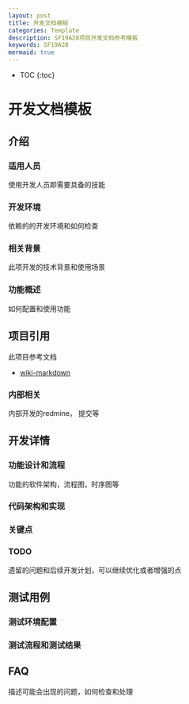 ```yaml
---
layout: post
title: 开发文档模板
categories: Template
description: SF19A28项目开发文档参考模板
keywords: SF19A28
mermaid: true
---
```


* TOC
{:toc}


# 开发文档模板

## 介绍

### 适用人员

使用开发人员即需要具备的技能

### 开发环境

依赖的的开发环境和如何检查


### 相关背景

此项开发的技术背景和使用场景

### 功能概述

如何配置和使用功能

## 项目引用

此项目参考文档

- [wiki-markdown](https://jbctest.github.io/wiki/markdown/)

### 内部相关
内部开发的redmine， 提交等

## 开发详情

### 功能设计和流程
功能的软件架构，流程图，时序图等

### 代码架构和实现

### 关键点

### TODO
遗留的问题和后续开发计划，可以继续优化或者增强的点

## 测试用例

### 测试环境配置

### 测试流程和测试结果


## FAQ

描述可能会出现的问题，如何检查和处理

